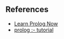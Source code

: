 
## References
* [Learn Prolog Now](http://www.learnprolognow.org)
* [prolog :- tutorial](https://www.cpp.edu/~jrfisher/www/prolog_tutorial/pt_framer.html)
